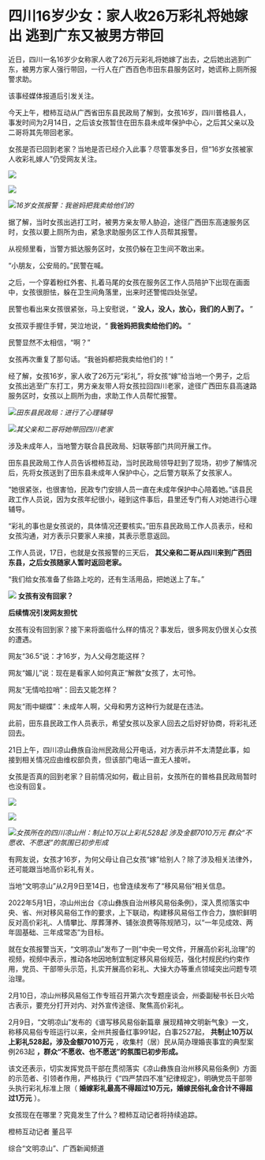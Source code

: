# 四川16岁少女：家人收26万彩礼将她嫁出 逃到广东又被男方带回

近日，四川一名16岁少女称家人收了26万元彩礼将她嫁了出去，之后她出逃到广东，被男方家人强行带回，一行人在广西百色市田东县服务区时，她谎称上厕所报警求助。

该事经媒体报道后引发关注。

今天上午，橙柿互动从广西省田东县民政局了解到，女孩16岁，四川普格县人，事发时间为2月14日，之后该女孩暂住在田东县未成年保护中心，之后其父亲以及二哥将其先带回老家。

女孩是否已回到老家？当地是否已经介入此事？尽管事发多日，但“16岁女孩被家人收彩礼嫁人”仍受网友关注。

![](https://inews.gtimg.com/newsapp_bt/0/15679073666/1000)

![](https://inews.gtimg.com/newsapp_bt/0/15679073668/1000)

![](https://inews.gtimg.com/newsapp_bt/0/15679073670/1000)_16岁女孩报警：我爸妈把我卖给他们的_

据了解，当时女孩出逃打工时，被男方亲友带人胁迫，途径广西田东高速服务区时，女孩以要上厕所为由，紧急求助服务区工作人员帮其报警。

从视频里看，当警方抵达服务区时，女孩仍躲在卫生间不敢出来。

“小朋友，公安局的。”民警在喊。

之后，一个穿着粉红外套、扎着马尾的女孩在服务区工作人员陪护下出现在画面中，女孩很胆怯，躲在卫生间角落里，出来时还警惕四处张望。

民警也看出来女孩很紧张，马上安慰说，“ **没人，没人，放心，我们的人到了。** ”

女孩双手握住手臂，哭泣地说，“ **我爸妈把我卖给他们的。** ”

民警显然不太相信，“啊？”

女孩再次重复了那句话。“我爸妈都把我卖给他们的！”

经了解，女孩16岁，家人收了26万元“彩礼”，将女孩“嫁”给当地一个男子，之后女孩出逃至广东打工，男方亲友带人将女孩拉回四川老家，途径广西田东县高速路服务区时，女孩以上厕所为由，求助工作人员帮忙报警。

![](https://inews.gtimg.com/newsapp_bt/0/15679073671/1000)_田东县民政局：进行了心理辅导_

![](https://inews.gtimg.com/newsapp_bt/0/15679073672/1000)_其父亲和二哥将她带回四川老家_

涉及未成年人，当地警方联合县民政局、妇联等部门共同开展工作。

田东县民政局工作人员告诉橙柿互动，当时民政局领导赶到了现场，初步了解情况后，先将女孩送到了田东县未成年人保护中心，之后警方联系了女孩家人。

“她很紧张，也很害怕，民政专门安排人员一直在未成年保护中心陪着她。”该县民政工作人员说，因为女孩年纪很小，碰到这件事后，县里还专门有人对她进行心理辅导。

“彩礼的事也是女孩说的，具体情况还要核实。”田东县民政局工作人员表示，经和女孩沟通，对方表示只要家人来接，其表示愿意返回。

工作人员说，17日，也就是女孩报警的三天后， **其父亲和二哥从四川来到广西田东县，之后女孩随家人暂时返回老家。**

“我们给女孩准备了些路上吃的，还有生活用品，把她送上了车。”

![](https://inews.gtimg.com/newsapp_bt/0/15679073674/1000)
**女孩有没有回家？**

**后续情况引发网友担忧**

女孩有没有回到家？接下来将面临什么样的情况？事发后，很多网友仍很关心女孩的遭遇。

网友“36.5”说：才16岁，为人父母怎能这样？

网友“媚儿”说：现在是看家人如何真正“解救”女孩了，太可怜。

网友“无情哈拉哨”：回去又能怎样？

网友“雨中蝴蝶”：未成年人啊，父母和男方这种行为就是在违法。

此前，田东县民政工作人员表示，希望女孩以及家人回去之后好好协商，将彩礼还回去。

21日上午，四川凉山彝族自治州民政局公开电话，对方表示并不太清楚此事，如接到相关情况应由维权部负责，但该部门电话一直无人接听。

女孩是否真的回到老家？目前情况如何，截止目前，女孩所在的普格县民政局暂时也没有回复。

![](https://inews.gtimg.com/newsapp_bt/0/15679073677/1000)

![](https://inews.gtimg.com/newsapp_bt/0/15679073679/1000)

![](https://inews.gtimg.com/newsapp_bt/0/15679073684/1000)_女孩所在的四川凉山州：制止10万以上彩礼528起
涉及金额7010万元 群众“不愿收、不愿送”的氛围已初步形成_

有网友说，女孩才16岁，为何父母让自己女孩“嫁”给别人？除了涉及相关法律外，还可能跟当地高价彩礼有关。

当地“文明凉山”从2月9日至14日，也曾连续发布了“移风易俗”相关信息。

2022年5月1日，凉山州出台《凉山彝族自治州移风易俗条例》，深入贯彻落实中央、省、州对移风易俗工作的要求，上下联动，构建移风易俗工作合力，旗帜鲜明反对高价彩礼、人情攀比、厚葬薄养、铺张浪费等陈规陋习，以“一年见成效、两年固基础、三年成常态”为目标。

就在女孩报警当天，“文明凉山”发布了一则“中央一号文件，开展高价彩礼治理”的视频，视频中表示，推动各地因地制宜制定移风易俗规范，强化村规民约约束作用，党员、干部带头示范，扎实开展高价彩礼、大操大办等重点领域突出问题专项治理。

2月10日，凉山州移风易俗工作专班召开第六次专题座谈会，州委副秘书长日火哈古表示，要充分打开对内、对外宣传途径、聚焦高价彩礼。

2月9日，“文明凉山”发布的《谱写移风易俗新篇章 展现精神文明新气象》一文，称移风易俗专班运行以来，全州共报备红事991起，白事2527起，
**共制止10万以上彩礼528起，涉及金额7010万元** ，收集村（居）民从简办理婚丧事宜的典型案例263起
**，群众“不愿收、也不愿送”的氛围已初步形成。**

该文还表示，切实发挥党员干部在贯彻落实《凉山彝族自治州移风易俗条例》方面的示范者、引领者作用，严格执行《“四严禁四不准”纪律规定》，明确党员干部带头执行彩礼标准上限（
**婚嫁彩礼最高不得超过10万元，婚嫁民俗礼金合计不得超过1万元** ）。

女孩现在在哪里？究竟发生了什么？橙柿互动记者将持续追踪。

橙柿互动记者 董吕平

综合“文明凉山”、广西新闻频道

